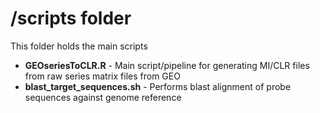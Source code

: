 /scripts folder
====================
This folder holds the main scripts

* **GEOseriesToCLR.R** - Main script/pipeline for generating MI/CLR files from raw series matrix files from GEO
* **blast_target_sequences.sh** - Performs blast alignment of probe sequences against genome reference